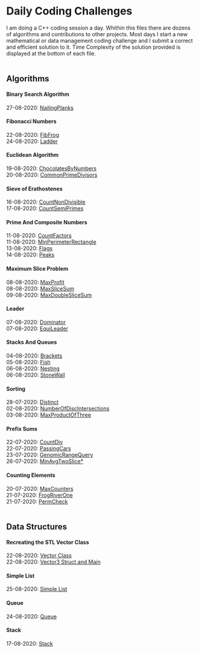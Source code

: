 # Daily Coding Challenges
  
I am doing a C++ coding session a day. Whithin this files there are dozens of algorithms and contributions to other projects. Most days I start a new  mathematical or data management coding challenge and I submit a correct and efficient solution to it. Time Complexity of the solution provided is displayed at the bottom of each file.<br/><br/>

## **Algorithms**

#### Binary Search Algorithm

27-08-2020: [NailingPlanks](https://github.com/ManuCanedo/DailyCodingChallenges-Cpp/blob/master/Algorithms_BinarySearchAlgorithm/08_27_NailingPlanks.cpp)

#### Fibonacci Numbers

22-08-2020: [FibFrog](https://github.com/ManuCanedo/DailyCodingChallenges-Cpp/blob/master/Algorithms_FibonacciNumbers/08_22_FibFrog.cpp)  
24-08-2020: [Ladder](https://github.com/ManuCanedo/DailyCodingChallenges-Cpp/blob/master/Algorithms_FibonacciNumbers/08_24_Ladder.cpp)

#### Euclidean Algorithm

19-08-2020: [ChocolatesByNumbers](https://github.com/ManuCanedo/DailyCodingChallenges-Cpp/blob/master/Algorithms_EuclideanAlgorithm/08_19_ChocolatesByNumbers.cpp)  
20-08-2020: [CommonPrimeDivisors](https://github.com/ManuCanedo/DailyCodingChallenges-Cpp/blob/master/Algorithms_EuclideanAlgorithm/08_20_CommonPrimeDivisors.cpp)

#### Sieve of Erathostenes

16-08-2020: [CountNonDivisible](https://github.com/ManuCanedo/DailyCodingChallenges-Cpp/blob/master/Algorithms_SieveOfErathostenes/08_16_CountNonDivisible.cpp)  
17-08-2020: [CountSemiPrimes](https://github.com/ManuCanedo/DailyCodingChallenges-Cpp/blob/master/Algorithms_SieveOfErathostenes/08_17_CountSemiPrimes.cpp)

#### Prime And Composite Numbers

11-08-2020: [CountFactors](https://github.com/ManuCanedo/DailyCodingChallenges-Cpp/blob/master/Algorithms_Prime%26CompositeNumbers/08_11_CountFactors.cpp)  
11-08-2020: [MinPerimeterRectangle](https://github.com/ManuCanedo/DailyCodingChallenges-Cpp/blob/master/Algorithms_Prime%26CompositeNumbers/08_11_MinPerimeterRectangle.cpp)  
13-08-2020: [Flags](https://github.com/ManuCanedo/DailyCodingChallenges-Cpp/blob/master/Algorithms_Prime%26CompositeNumbers/08_13_Flags.cpp)  
14-08-2020: [Peaks](https://github.com/ManuCanedo/DailyCodingChallenges-Cpp/blob/master/Algorithms_Prime%26CompositeNumbers/08_14_Peaks.cpp)

#### Maximum Slice Problem

08-08-2020: [MaxProfit](https://github.com/ManuCanedo/DailyCodingChallenges-Cpp/blob/master/Algorithms_MaxSliceProblem/08_08_MaxProfit.cpp)  
08-08-2020: [MaxSliceSum](https://github.com/ManuCanedo/DailyCodingChallenges-Cpp/blob/master/Algorithms_MaxSliceProblem/08_08_MaxSliceSum.cpp)  
09-08-2020: [MaxDoubleSliceSum](https://github.com/ManuCanedo/DailyCodingChallenges-Cpp/blob/master/Algorithms_MaxSliceProblem/08_09_MaxDoubleSliceSum.cpp)

#### Leader

07-08-2020: [Dominator](https://github.com/ManuCanedo/DailyCodingChallenges-Cpp/blob/master/Algorithms_Leader/08_07_Dominator.cpp)  
07-08-2020: [EquiLeader](https://github.com/ManuCanedo/DailyCodingChallenges-Cpp/blob/master/Algorithms_Leader/08_07_EquiLeader.cpp)

#### Stacks And Queues

04-08-2020: [Brackets](https://github.com/ManuCanedo/DailyCodingChallenges-Cpp/blob/master/Algorithms_Stacks%26Queues/08_04_Brackets.cpp)  
05-08-2020: [Fish](https://github.com/ManuCanedo/DailyCodingChallenges-Cpp/blob/master/Algorithms_Stacks%26Queues/08_05_Fish.cpp)  
06-08-2020: [Nesting](https://github.com/ManuCanedo/DailyCodingChallenges-Cpp/blob/master/Algorithms_Stacks%26Queues/08_06_Nesting.cpp)  
06-08-2020: [StoneWall](https://github.com/ManuCanedo/DailyCodingChallenges-Cpp/blob/master/Algorithms_Stacks%26Queues/08_06_StoneWall.cpp)

#### Sorting

28-07-2020: [Distinct](https://github.com/ManuCanedo/DailyCodingChallenges-Cpp/blob/master/Algorithms_Sorting/07_28_Distinct.cpp)  
02-08-2020: [NumberOfDiscIntersections](https://github.com/ManuCanedo/DailyCodingChallenges-Cpp/blob/master/Algorithms_Sorting/08_02_NumberOfDiscIntersections.cpp)  
03-08-2020: [MaxProductOfThree](https://github.com/ManuCanedo/DailyCodingChallenges-Cpp/blob/master/Algorithms_Sorting/%2008_03_MaxProductOfThree.cpp)

#### Prefix Sums

22-07-2020: [CountDiv](https://github.com/ManuCanedo/DailyCodingChallenges-Cpp/blob/master/Algorithms_PrefixSums/07_22_CountDiv.cpp)  
22-07-2020: [PassingCars](https://github.com/ManuCanedo/DailyCodingChallenges-Cpp/blob/master/Algorithms_PrefixSums/07_22_PassingCars.cpp)  
23-07-2020: [GenomicRangeQuery](https://github.com/ManuCanedo/DailyCodingChallenges-Cpp/blob/master/Algorithms_PrefixSums/07_23_GenomicRangeQuery.cpp)  
26-07-2020: [MinAvgTwoSlice*](https://github.com/ManuCanedo/DailyCodingChallenges-Cpp/blob/master/Algorithms_PrefixSums/07_26_MinAvgTwoSlice.cpp)

#### Counting Elements

20-07-2020: [MaxCounters](https://github.com/ManuCanedo/DailyCodingChallenges-Cpp/blob/master/Algorithms_CountingElements/07_20_MaxCounters.cpp)  
21-07-2020: [FrogRiverOne](https://github.com/ManuCanedo/DailyCodingChallenges-Cpp/blob/master/Algorithms_CountingElements/07_21_FrogRiverOne.cpp)  
21-07-2020: [PermCheck](https://github.com/ManuCanedo/DailyCodingChallenges-Cpp/blob/master/Algorithms_CountingElements/07_21_PermCheck.cpp)<br/><br/>

## **Data Structures**

#### Recreating the STL Vector Class

22-08-2020: [Vector Class](https://github.com/ManuCanedo/DailyCodingChallenges-Cpp/blob/master/DataStructures_StdVectorClass/08_22_Vector.h)  
22-08-2020: [Vector3 Struct and Main](https://github.com/ManuCanedo/DailyCodingChallenges-Cpp/blob/master/DataStructures_StdVectorClass/08_22_Vector3AndMain.cpp)

#### Simple List

25-08-2020: [Simple List](https://github.com/ManuCanedo/DailyCodingChallenges-Cpp/blob/master/DataStructures_SimpleList/25_08_SimpleList.cpp)

#### Queue

24-08-2020: [Queue](https://github.com/ManuCanedo/DailyCodingChallenges-Cpp/blob/master/DataStructures_Queue/24_08_SimpleQueue.cpp)

#### Stack

17-08-2020: [Stack](https://github.com/ManuCanedo/DailyCodingChallenges-Cpp/blob/master/DataStructures_Stack/08_17_SimpleStack.cpp)





